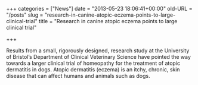 +++
categories = ["News"]
date = "2013-05-23 18:06:41+00:00"
old-URL = "/posts"
slug = "research-in-canine-atopic-eczema-points-to-large-clinical-trial"
title = "Research in canine atopic eczema points to large clinical trial"

+++

Results from a small, rigorously designed, research study at the University of Bristol’s Department of Clinical Veterinary Science have pointed the way towards a larger clinical trial of homeopathy for the treatment of atopic dermatitis in dogs. Atopic dermatitis (eczema) is an itchy, chronic, skin disease that can affect humans and animals such as dogs.

